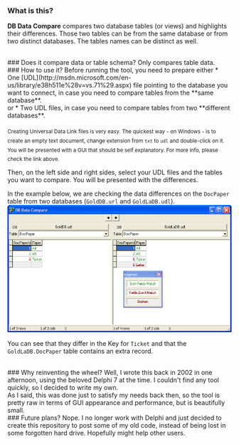 ### What is this?
**DB Data Compare** compares two database tables (or views) and highlights their differences.
Those two tables can be from the same database or from two distinct databases. The tables names can be distinct as well.

<br>
### Does it compare data or table schema?
Only compares table data.

<br>
### How to use it?
Before running the tool, you need to prepare either
 * One [UDL](http://msdn.microsoft.com/en-us/library/e38h511e%28v=vs.71%29.aspx) file pointing to the database you want to connect, in case you need to compare tables from the **same database**.<br>
 or
 * Two UDL files, in case you need to compare tables from two **different databases**.

<sub>Creating Universal Data Link files is very easy. The quickest way - on Windows - is to create an empty text document, change extension from `txt` to `udl` and double-click on it. You will be presented with a GUI that should be self explanatory. For more info, please check the link above.</sub>

Then, on the left side and right sides, select your UDL files and the tables you want to compare. You will be presented with the differences.

In the example below, we are checking the data differences on the `DocPaper` table from two databases (`GoldDB.url` and `GoldLaDB.udl`).
![screenshoot](https://github.com/ruisoftware/DBDataCompare/blob/master/DBDataCompare.png)

You can see that they differ in the Key for `Ticket` and that the `GoldLaDB.DocPaper` table contains an extra record.

<br>
### Why reinventing the wheel?
Well, I wrote this back in 2002 in one afternoon, using the beloved Delphi 7 at the time.
I couldn't find any tool quickly, so I decided to write my own.<br>
As I said, this was done just to satisfy my needs back then, so the tool is pretty raw in terms of GUI appearance and performance, but is beautifully small.

<br>
### Future plans?
Nope. I no longer work with Delphi and just decided to create this repository to post some of my old code, instead of being lost in some forgotten hard drive. Hopefully might help other users.

